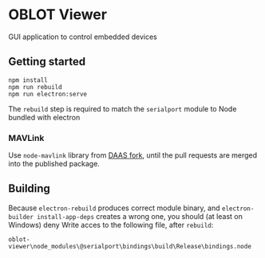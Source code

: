# OBLOT Viewer

GUI application to control embedded devices

## Getting started

```
npm install 
npm run rebuild
npm run electron:serve
```
The `rebuild` step is required to match the `serialport` module to Node bundled with electron

### MAVLink

Use `node-mavlink` library from [DAAS fork](https://github.com/wut-daas/node-mavlink/), until the pull requests are merged into the published package.

## Building

Because `electron-rebuild` produces correct module binary, and `electron-builder install-app-deps` creates a wrong one, you should (at least on Windows) deny Write acces to the following file, after `rebuild`:
```
oblot-viewer\node_modules\@serialport\bindings\build\Release\bindings.node
```
